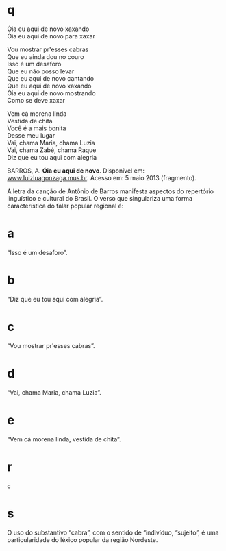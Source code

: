 # q
Óia eu aqui de novo xaxando\
Óia eu aqui de novo para xaxar

Vou mostrar pr'esses cabras\
Que eu ainda dou no couro\
Isso é um desaforo\
Que eu não posso levar\
Que eu aqui de novo cantando\
Que eu aqui de novo xaxando\
Óia eu aqui de novo mostrando\
Como se deve xaxar

Vem cá morena linda\
Vestida de chita\
Você é a mais bonita\
Desse meu lugar\
Vai, chama Maria, chama Luzia\
Vai, chama Zabé, chama Raque\
Diz que eu tou aqui com alegria

BARROS, A. **Óia eu aqui de novo**. Disponível em: www.Iuizluagonzaga.mus.br. Acesso em: 5 maio 2013 (fragmento).

A letra da canção de Antônio de Barros manifesta aspectos do repertório linguístico e cultural do Brasil. O verso que singulariza uma forma característica do falar popular regional é:

# a
“Isso é um desaforo”.

# b
“Diz que eu tou aqui com alegria”.

# c
“Vou mostrar pr'esses cabras”.

# d
“Vai, chama Maria, chama Luzia”.

# e
“Vem cá morena linda, vestida de chita”.

# r
c

# s
O uso do substantivo “cabra”, com o sentido de “indivíduo, “sujeito”, é uma particularidade do léxico popular da região Nordeste.
